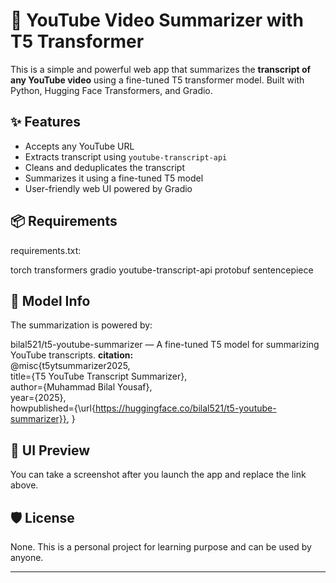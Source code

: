 # 🎥 YouTube Video Summarizer with T5 Transformer

This is a simple and powerful web app that summarizes the **transcript of any YouTube video** using a fine-tuned T5 transformer model. Built with Python, Hugging Face Transformers, and Gradio.

## ✨ Features

- Accepts any YouTube URL
- Extracts transcript using `youtube-transcript-api`
- Cleans and deduplicates the transcript
- Summarizes it using a fine-tuned T5 model
- User-friendly web UI powered by Gradio

## 📦 Requirements
requirements.txt:

torch
transformers
gradio
youtube-transcript-api
protobuf
sentencepiece

## 🤖 Model Info
The summarization is powered by:

bilal521/t5-youtube-summarizer — A fine-tuned T5 model for summarizing YouTube transcripts.
<b> citation: </b>                                   <br>
@misc{t5ytsummarizer2025,                            <br>
  title={T5 YouTube Transcript Summarizer},          <br>
  author={Muhammad Bilal Yousaf},                    <br>
  year={2025},                                       <br>
  howpublished={\url{https://huggingface.co/bilal521/t5-youtube-summarizer}},
}

## 📸 UI Preview

You can take a screenshot after you launch the app and replace the link above.

## 🛡️ License
None. This is a personal project for learning purpose and can be used by anyone.


---
